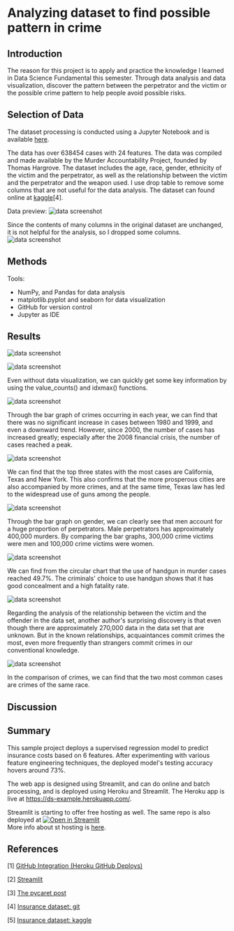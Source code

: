 # Analyzing dataset to find possible pattern in crime


## Introduction
The reason for this project is to apply and practice the knowledge I learned in Data Science Fundamental this semester. Through data analysis and data visualization, discover the pattern between the perpetrator and the victim or the possible crime pattern to help people avoid possible risks.

## Selection of Data

The dataset processing is conducted using a Jupyter Notebook and is available [here](https://github.com/liur1wit/DS_Final/blob/main/Final%20Project.ipynb).

The data has over 638454 cases with 24 features. The data was compiled and made available by the Murder Accountability Project, founded by Thomas Hargrove. The dataset includes the age, race, gender, ethnicity of the victim and the perpetrator, as well as the relationship between the victim and the perpetrator and the weapon used. I use drop table to remove some columns that are not useful for the data analysis.
The dataset can found online at [kaggle](https://www.kaggle.com/murderaccountability/homicide-reports)[4]. 

Data preview: 
![data screenshot](./preview.jpg)


Since the contents of many columns in the original dataset are unchanged, it is not helpful for the analysis, so I dropped some columns.
![data screenshot](./new.PNG)

## Methods

Tools:
- NumPy, and Pandas for data analysis 
- matplotlib.pyplot and seaborn for data visualization
- GitHub for version control
- Jupyter as IDE

## Results

![data screenshot](https://github.com/liur1wit/DS_Final/blob/main/number%20of%20crimes.PNG)


![data screenshot](https://github.com/liur1wit/DS_Final/blob/main/dataset%20Overview.PNG)

Even without data visualization, we can quickly get some key information by using the value_counts() and idxmax() functions.

![data screenshot](https://github.com/liur1wit/DS_Final/blob/main/Yearly%20murdered.PNG)

Through the bar graph of crimes occurring in each year, we can find that there was no significant increase in cases between 1980 and 1999, and even a downward trend. However, since 2000, the number of cases has increased greatly; especially after the 2008 financial crisis, the number of cases reached a peak.

![data screenshot](https://github.com/liur1wit/DS_Final/blob/main/State.PNG)

We can find that the top three states with the most cases are California, Texas and New York. This also confirms that the more prosperous cities are also accompanied by more crimes, and at the same time, Texas law has led to the widespread use of guns among the people.

![data screenshot](https://github.com/liur1wit/DS_Final/blob/main/Gender.PNG)

Through the bar graph on gender, we can clearly see that men account for a huge proportion of perpetrators. Male perpetrators has approximately 400,000 murders. By comparing the bar graphs, 300,000 crime victims were men and 100,000 crime victims were women.

![data screenshot](https://github.com/liur1wit/DS_Final/blob/main/weapon.PNG)

We can find from the circular chart that the use of handgun in murder cases reached 49.7%. The criminals' choice to use handgun shows that it has good concealment and a high fatality rate.

![data screenshot](https://github.com/liur1wit/DS_Final/blob/main/relationship.PNG)

Regarding the analysis of the relationship between the victim and the offender in the data set, another author's surprising discovery is that even though there are approximately 270,000 data in the data set that are unknown. But in the known relationships, acquaintances commit crimes the most, even more frequently than strangers commit crimes in our conventional knowledge.

![data screenshot](https://github.com/liur1wit/DS_Final/blob/main/ethnicity.PNG)

In the comparison of crimes, we can find that the two most common cases are crimes of the same race.

## Discussion


## Summary
This sample project deploys a supervised regression model to predict insurance costs based on 6 features. After experimenting with various feature engineering techniques, the deployed model's testing accuracy hovers around 73%. 

The web app is designed using Streamlit, and can do online and batch processing, and is deployed using Heroku and Streamlit. The Heroku app is live at https://ds-example.herokuapp.com/.
 
Streamlit is starting to offer free hosting as well. The same repo is also deployed at [![Open in Streamlit](https://static.streamlit.io/badges/streamlit_badge_black_white.svg)](https://share.streamlit.io/memoatwit/dsexample/app.py)  
More info about st hosting is [here](https://docs.streamlit.io/en/stable/deploy_streamlit_app.html).


## References
[1] [GitHub Integration (Heroku GitHub Deploys)](https://devcenter.heroku.com/articles/github-integration)

[2] [Streamlit](https://www.streamlit.io/)

[3] [The pycaret post](https://towardsdatascience.com/build-and-deploy-machine-learning-web-app-using-pycaret-and-streamlit-28883a569104)

[4] [Insurance dataset: git](https://github.com/stedy/Machine-Learning-with-R-datasets)

[5] [Insurance dataset: kaggle](https://www.kaggle.com/mirichoi0218/insurance)
